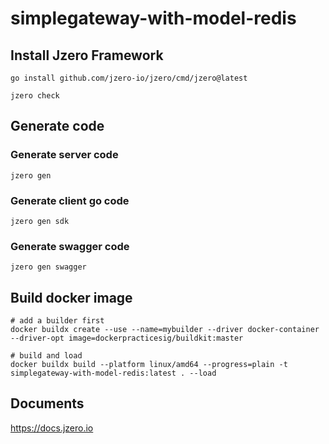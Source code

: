 # simplegateway-with-model-redis

## Install Jzero Framework

```shell
go install github.com/jzero-io/jzero/cmd/jzero@latest

jzero check
```

## Generate code

### Generate server code

```shell
jzero gen
```

### Generate client go code

```shell
jzero gen sdk
```

### Generate swagger code

```shell
jzero gen swagger
```

## Build docker image

```shell
# add a builder first
docker buildx create --use --name=mybuilder --driver docker-container --driver-opt image=dockerpracticesig/buildkit:master

# build and load
docker buildx build --platform linux/amd64 --progress=plain -t simplegateway-with-model-redis:latest . --load
```

## Documents

https://docs.jzero.io